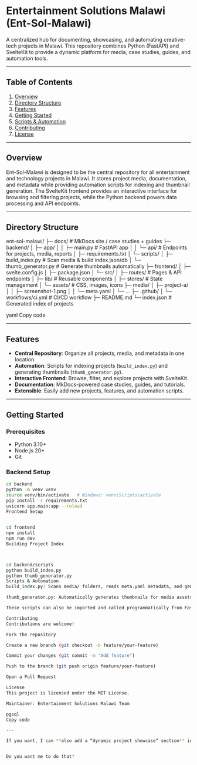 # Entertainment Solutions Malawi (Ent-Sol-Malawi)

A centralized hub for documenting, showcasing, and automating creative-tech projects in Malawi. This repository combines Python (FastAPI) and SvelteKit to provide a dynamic platform for media, case studies, guides, and automation tools.

---

## Table of Contents
1. [Overview](#overview)  
2. [Directory Structure](#directory-structure)  
3. [Features](#features)  
4. [Getting Started](#getting-started)  
5. [Scripts & Automation](#scripts--automation)  
6. [Contributing](#contributing)  
7. [License](#license)  

---

## Overview
Ent-Sol-Malawi is designed to be the central repository for all entertainment and technology projects in Malawi. It stores project media, documentation, and metadata while providing automation scripts for indexing and thumbnail generation. The SvelteKit frontend provides an interactive interface for browsing and filtering projects, while the Python backend powers data processing and API endpoints.

---

## Directory Structure
ent-sol-malawi/
├─ docs/ # MkDocs site / case studies + guides
├─ backend/
│ ├─ app/
│ │ ├─ main.py # FastAPI app
│ │ └─ api/ # Endpoints for projects, media, reports
│ ├─ requirements.txt
│ └─ scripts/
│ ├─ build_index.py # Scan media & build index.json/db
│ └─ thumb_generator.py # Generate thumbnails automatically
├─ frontend/
│ ├─ svelte.config.js
│ ├─ package.json
│ └─ src/
│ ├─ routes/ # Pages & API endpoints
│ ├─ lib/ # Reusable components
│ ├─ stores/ # State management
│ └─ assets/ # CSS, images, icons
├─ media/
│ ├─ project-a/
│ │ ├─ screenshot-1.png
│ │ └─ meta.yaml
│ └─ ...
├─ .github/
│ └─ workflows/ci.yml # CI/CD workflow
├─ README.md
└─ index.json # Generated index of projects

yaml
Copy code

---

## Features
- **Central Repository**: Organize all projects, media, and metadata in one location.  
- **Automation**: Scripts for indexing projects (`build_index.py`) and generating thumbnails (`thumb_generator.py`).  
- **Interactive Frontend**: Browse, filter, and explore projects with SvelteKit.  
- **Documentation**: MkDocs-powered case studies, guides, and tutorials.  
- **Extensible**: Easily add new projects, features, and automation scripts.

---

## Getting Started
### Prerequisites
- Python 3.10+  
- Node.js 20+  
- Git  

### Backend Setup
```bash
cd backend
python -m venv venv
source venv/bin/activate   # Windows: venv\Scripts\activate
pip install -r requirements.txt
uvicorn app.main:app --reload
Frontend Setup

 
cd frontend
npm install
npm run dev
Building Project Index



cd backend/scripts
python build_index.py
python thumb_generator.py
Scripts & Automation
build_index.py: Scans media/ folders, reads meta.yaml metadata, and generates index.json.

thumb_generator.py: Automatically generates thumbnails for media assets to be displayed in the frontend.

These scripts can also be imported and called programmatically from FastAPI endpoints for live updates.

Contributing
Contributions are welcome!

Fork the repository

Create a new branch (git checkout -b feature/your-feature)

Commit your changes (git commit -m "Add feature")

Push to the branch (git push origin feature/your-feature)

Open a Pull Request

License
This project is licensed under the MIT License.

Maintainer: Entertainment Solutions Malawi Team

pgsql
Copy code

---

If you want, I can **also add a “dynamic project showcase” section** in this README that pulls from `index.json` and shows each project’s title, tags, and thumbnail, so the README itself feels interactive when browsing on GitHub. This is often done with badges or linked images.  


Do you want me to do that?
